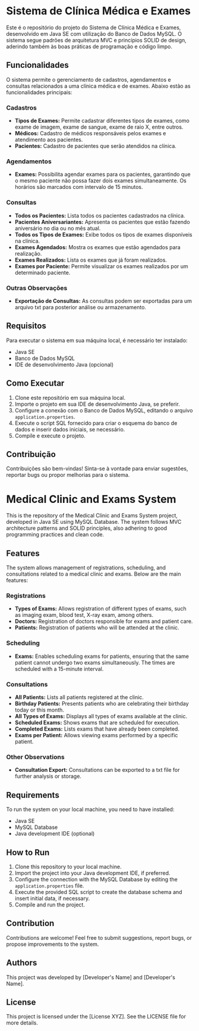 # Sistema de Clínica Médica e Exames
Este é o repositório do projeto do Sistema de Clínica Médica e Exames, desenvolvido em Java SE com utilização do Banco de Dados MySQL. O sistema segue padrões de arquitetura MVC e princípios SOLID de design, aderindo também às boas práticas de programação e código limpo.

## Funcionalidades

O sistema permite o gerenciamento de cadastros, agendamentos e consultas relacionados a uma clínica médica e de exames. Abaixo estão as funcionalidades principais:

### Cadastros

- **Tipos de Exames:** Permite cadastrar diferentes tipos de exames, como exame de imagem, exame de sangue, exame de raio X, entre outros.
- **Médicos:** Cadastro de médicos responsáveis pelos exames e atendimento aos pacientes.
- **Pacientes:** Cadastro de pacientes que serão atendidos na clínica.

### Agendamentos

- **Exames:** Possibilita agendar exames para os pacientes, garantindo que o mesmo paciente não possa fazer dois exames simultaneamente. Os horários são marcados com intervalo de 15 minutos.

### Consultas

- **Todos os Pacientes:** Lista todos os pacientes cadastrados na clínica.
- **Pacientes Aniversariantes:** Apresenta os pacientes que estão fazendo aniversário no dia ou no mês atual.
- **Todos os Tipos de Exames:** Exibe todos os tipos de exames disponíveis na clínica.
- **Exames Agendados:** Mostra os exames que estão agendados para realização.
- **Exames Realizados:** Lista os exames que já foram realizados.
- **Exames por Paciente:** Permite visualizar os exames realizados por um determinado paciente.

### Outras Observações

- **Exportação de Consultas:** As consultas podem ser exportadas para um arquivo txt para posterior análise ou armazenamento.

## Requisitos

Para executar o sistema em sua máquina local, é necessário ter instalado:

- Java SE
- Banco de Dados MySQL
- IDE de desenvolvimento Java (opcional)

## Como Executar

1. Clone este repositório em sua máquina local.
2. Importe o projeto em sua IDE de desenvolvimento Java, se preferir.
3. Configure a conexão com o Banco de Dados MySQL, editando o arquivo `application.properties`.
4. Execute o script SQL fornecido para criar o esquema do banco de dados e inserir dados iniciais, se necessário.
5. Compile e execute o projeto.

## Contribuição

Contribuições são bem-vindas! Sinta-se à vontade para enviar sugestões, reportar bugs ou propor melhorias para o sistema.


# Medical Clinic and Exams System

This is the repository of the Medical Clinic and Exams System project, developed in Java SE using MySQL Database. The system follows MVC architecture patterns and SOLID principles, also adhering to good programming practices and clean code.

## Features

The system allows management of registrations, scheduling, and consultations related to a medical clinic and exams. Below are the main features:

### Registrations

- **Types of Exams:** Allows registration of different types of exams, such as imaging exam, blood test, X-ray exam, among others.
- **Doctors:** Registration of doctors responsible for exams and patient care.
- **Patients:** Registration of patients who will be attended at the clinic.

### Scheduling

- **Exams:** Enables scheduling exams for patients, ensuring that the same patient cannot undergo two exams simultaneously. The times are scheduled with a 15-minute interval.

### Consultations

- **All Patients:** Lists all patients registered at the clinic.
- **Birthday Patients:** Presents patients who are celebrating their birthday today or this month.
- **All Types of Exams:** Displays all types of exams available at the clinic.
- **Scheduled Exams:** Shows exams that are scheduled for execution.
- **Completed Exams:** Lists exams that have already been completed.
- **Exams per Patient:** Allows viewing exams performed by a specific patient.

### Other Observations

- **Consultation Export:** Consultations can be exported to a txt file for further analysis or storage.

## Requirements

To run the system on your local machine, you need to have installed:

- Java SE
- MySQL Database
- Java development IDE (optional)

## How to Run

1. Clone this repository to your local machine.
2. Import the project into your Java development IDE, if preferred.
3. Configure the connection with the MySQL Database by editing the `application.properties` file.
4. Execute the provided SQL script to create the database schema and insert initial data, if necessary.
5. Compile and run the project.

## Contribution

Contributions are welcome! Feel free to submit suggestions, report bugs, or propose improvements to the system.

## Authors

This project was developed by [Developer's Name] and [Developer's Name].

## License

This project is licensed under the [License XYZ]. See the LICENSE file for more details.
